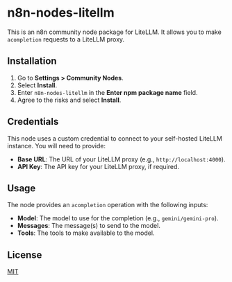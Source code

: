 # n8n-nodes-litellm

This is an n8n community node package for LiteLLM. It allows you to make `acompletion` requests to a LiteLLM proxy.

## Installation

1.  Go to **Settings > Community Nodes**.
2.  Select **Install**.
3.  Enter `n8n-nodes-litellm` in the **Enter npm package name** field.
4.  Agree to the risks and select **Install**.

## Credentials

This node uses a custom credential to connect to your self-hosted LiteLLM instance. You will need to provide:

*   **Base URL**: The URL of your LiteLLM proxy (e.g., `http://localhost:4000`).
*   **API Key**: The API key for your LiteLLM proxy, if required.

## Usage

The node provides an `acompletion` operation with the following inputs:

*   **Model**: The model to use for the completion (e.g., `gemini/gemini-pro`).
*   **Messages**: The message(s) to send to the model.
*   **Tools**: The tools to make available to the model.

## License

[MIT](LICENSE.md)
